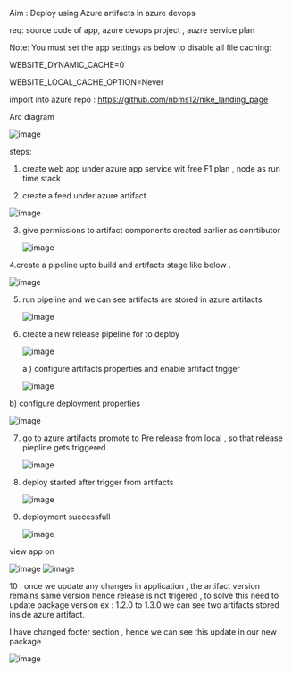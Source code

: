 Aim : Deploy using Azure artifacts in azure devops 

req: source code of app, azure devops project , auzre service plan 

Note: You must set the app settings as below to disable all file caching:

WEBSITE_DYNAMIC_CACHE=0

WEBSITE_LOCAL_CACHE_OPTION=Never

import into azure repo : https://github.com/nbms12/nike_landing_page

Arc diagram

![image](https://github.com/user-attachments/assets/3dad9725-90aa-4c7b-92f4-364a95316fdd)


steps: 
1. create web app under azure app service wit free F1 plan , node as run time stack

2. create a feed under azure artifact

![image](https://github.com/user-attachments/assets/bc897f68-6a30-48b7-87ca-2e49112d8736)


3. give permissions to artifact components created earlier as conrtibutor 

   ![image](https://github.com/user-attachments/assets/fe568c1c-4b40-4f30-ad16-7c223145f481)


4.create a pipeline upto build and artifacts stage like below . 

![image](https://github.com/user-attachments/assets/6bcb103c-0dd5-4136-90d1-01fe31a01c60)

5. run pipeline and we can see artifacts are stored in azure artifacts

   ![image](https://github.com/user-attachments/assets/8dad0eb2-6697-490e-a606-193597bb956c)


6. create a new release pipeline for to deploy

   ![image](https://github.com/user-attachments/assets/7b686a1f-1a9b-4ed9-911a-ad848928092b)

   a ) configure  artifacts properties and enable artifact trigger

    ![image](https://github.com/user-attachments/assets/dadcfaee-e054-4b1f-a8b3-080ce7cfb32c)

  b) configure deployment properties 

  ![image](https://github.com/user-attachments/assets/9edeb0b0-2b28-44aa-8304-07e62588e4bb)


7. go to azure artifacts promote to Pre release from local , so that release piepline gets triggered

   ![image](https://github.com/user-attachments/assets/573895c4-2e0b-4e99-aa5c-36dd6d34d0b4)


8. deploy started after trigger from artifacts

   ![image](https://github.com/user-attachments/assets/d4b4129c-b03f-4012-a192-439cd226f320)


9. deployment successfull

    ![image](https://github.com/user-attachments/assets/4fb428f7-baeb-4bb0-9f92-16a74fc13ea8)


 view app on 

 ![image](https://github.com/user-attachments/assets/75f8c2d4-94e7-4fae-b921-efd3cc55dd39)
 ![image](https://github.com/user-attachments/assets/60890794-e635-4a78-97e7-a49c263a195c)


10 . once we update any changes in application , the artifact version remains same version hence release is not trigered , to solve this 
     need to update package version ex : 1.2.0 to 1.3.0 we can see two artifacts stored inside azure artifact.


   I have changed footer section , hence we can see this update in our new package 


  ![image](https://github.com/user-attachments/assets/d6c5dcad-9fb4-4942-9068-6c4579abe51b)

